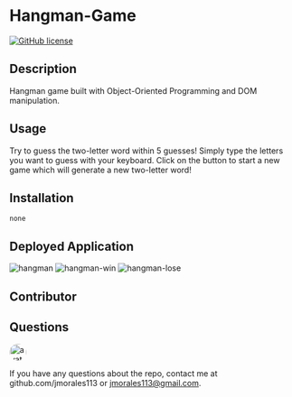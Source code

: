 # Hangman-Game

[![GitHub license](https://img.shields.io/github/license/Naereen/StrapDown.js.svg)](https://github.com/Naereen/StrapDown.js/blob/master/LICENSE)

## Description

Hangman game built with Object-Oriented Programming and DOM manipulation.

## Usage

Try to guess the two-letter word within 5 guesses! Simply type the letters you want to guess with your keyboard. Click on the button to start a new game which will generate a new two-letter word!

## Installation

    none

## Deployed Application

![hangman](https://user-images.githubusercontent.com/57970306/88874270-86514880-d1d3-11ea-9cef-d0988586673c.PNG)
![hangman-win](https://user-images.githubusercontent.com/57970306/88874274-894c3900-d1d3-11ea-841b-f989693859f9.PNG)
![hangman-lose](https://user-images.githubusercontent.com/57970306/88874282-8c472980-d1d3-11ea-962e-a8f394578d3b.PNG)


## Contributor

## Questions

<img src="https://avatars2.githubusercontent.com/u/57970306?s=460&v=4"
alt="avatar" style="border-radius: 16px" width="30" />

If you have any questions about the repo, contact me at github.com/jmorales113 or jmorales113@gmail.com.
